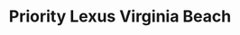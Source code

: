 ---
title: "Priority Lexus Virginia Beach"
url: /virginia-beach/priority-lexus-virginia-beach/
shop: car
---